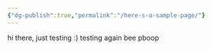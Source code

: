 ```yaml
---
{"dg-publish":true,"permalink":"/here-s-a-sample-page/"}
---
```



hi there, just testing :) testing again bee pboop 
